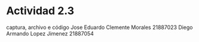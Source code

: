 # Actividad 2.3
captura, archivo e código
Jose Eduardo Clemente Morales
21887023
Diego Armando Lopez Jimenez 
21887054
